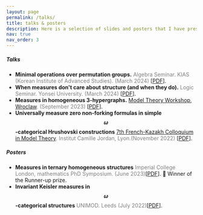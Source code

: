 ```yaml
---
layout: page
permalink: /talks/
title: talks & posters
description: Here is a selection of slides and posters that I have presented at conferences or seminars. Please email me if you would like the slides or notes from any talk that I haven't uploaded on this site yet.
nav: true
nav_order: 3
---
```


##### **Talks**
* **Minimal operations over permutation groups.** <span style="color:gray">
Algebra Seminar. KIAS (Korean Institute of Advanced Studies). (March 2024)
</span>[[PDF](http://paolomarimon.github.io/assets/pdf/talks/KIAS_talk_2024.pdf)].
* **When measures don't care about structure (and when they do).** <span style="color:gray">
Logic Seminar. Yonsei University. (March 2024)
</span>[[PDF](http://paolomarimon.github.io/assets/pdf/talks/Yonsei_talk_2024.pdf)].
* **Measures in homogeneous 3-hypergraphs.** <span style="color:gray">
[Model Theory Workshop, Wroclaw](https://www.math.uni.wroc.pl/~pkowa/work23.html). (September 2023)
</span>[[PDF](http://paolomarimon.github.io/assets/pdf/talks/Wroclaw_talk.pdf)].
* **Universally measure zero non-forking formulas in
simple $$\omega $$-categorical Hrushovski constructions** <span style="color:gray"> [7th French-Kazakh Colloquium in Model Theory](http://math.univ-lyon1.fr/homes-www/wagner/7CFK/7CFK.html). Institut
Camille Jordan, Lyon.(November 2022) </span>[[PDF](http://paolomarimon.github.io/assets/pdf/talks/LYON_talk_2022.pdf)].

##### **Posters**
* **Measures in ternary homogeneous structures** <span style="color:gray">Imperial College London, mathematics PhD Symposium. (June 2023)</span>[[PDF](http://paolomarimon.github.io/assets/pdf/posters/TERNARY_poster.pdf)]. :tada: Winner of the Runner-up prize.
* **Invariant Keisler measures in $$\omega$$-categorical structures**  <span style="color:gray"> UNIMOD. Leeds (July 2022)</span>[[PDF](http://paolomarimon.github.io/assets/pdf/posters/UNIMOD_poster.pdf)].

